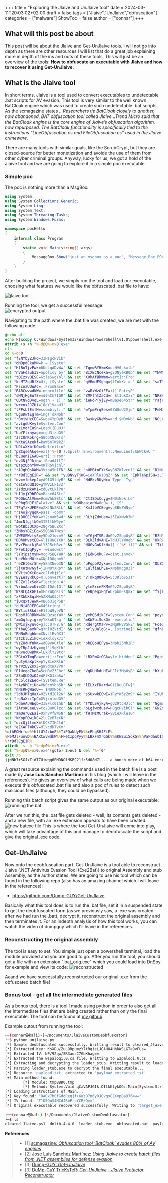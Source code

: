 +++
title = "Exploring the Jlaive and UnJlaive tool"
date = 2024-03-11T20:03:02+02:00
draft = false
tags = ["Jlaive","UnJlaive","obfuscation"]
categories = ["malware"]
ShowToc = false
author = ["connar"]
+++
## What will this post be about
This post will be about the Jlaive and Get-UnJlaive tools. I will not go into depth as there are other resources I will list that do a great job explaining more in depth of the ins and outs of these tools. This will just be an overview of the tools: **How to obfuscate an executable with Jlaive and how to recover it using Get-UnJlaive.**


## What is the Jlaive tool
In short terms, Jlaive is a tool used to convert executables to undetectable .bat scripts for AV evasion. This tool is very similar to the well known BatCloak engine which was used to create such undetectable .bat scripts. As the scmagazine states *...Researchers tie BatCloak closely to another, now abandoned, BAT obfuscation tool called Jlaive...Trend Micro said that the BatCloak engine is the core engine of Jlaive’s obfuscation algorithm, now repurposed. The BatCloak functionality is specifically tied to the instructions “LineObfuscation.cs and FileObfuscation.cs” used in the Jlaive crimeware.*

There are many tools with similar goals, like the ScrubCrypt, but they are closed-source for better monetization and avoide the use of them from other cyber criminal groups. Anyway, lucky for us, we got a hold of the Jlaive tool and we are going to explore it in a simple poc executable.  

### Simple poc
The poc is nothing more than a MsgBox:
```csharp
using System;
using System.Collections.Generic;
using System.Linq;
using System.Text;
using System.Threading.Tasks;
using System.Windows.Forms;

namespace pocHello
{
    internal class Program
    {
        static void Main(string[] args)
        {
            MessageBox.Show("just an msgbox as a poc", "Message Box POC", MessageBoxButtons.OK, MessageBoxIcon.Information);
        }
    }
}
```
After building the project, we simply run the tool and load our executable, choosing what features we would like the obfuscated .bat file to have:

![jlaive tool](/posts/jlaive/jlaive_tool.png)

Running the tool, we get a successful message:  
![encrypted output](/posts/jlaive/encrypted_output.png)

Navigating to the path where the .bat file was created, we are met with the following code:
```bat
@echo off
echo F|xcopy C:\Windows\System32\WindowsPowerShell\v1.0\powershell.exe "%~dp0%~nx0.exe" /y
attrib +s +h "%~dp0%~nx0.exe"
cls
cd %~dp0
set "fENYbyZJkq=3IHsgcHVib"
set "oMDpdCkaMN=k = [Syste"
set "HlBoTjvPwk=6UdLqADvWw" && set "TgmwRYHkmK=ucHV0Lkxlb"
set "nVaFdaubIS=npolicy by" && set "BIXBCNceka=gSUNyeXB0b" && set "YNWXZHqJqc=gZ3MuRGlzc"
set "tQIzxvQESC=GtleSwgYnl" && set "XOhAfBkWmm=vert]::Fro"
set "kLMTZqURfX=U), [Syste" && set "qVRmUESgbg=$tIukXz = " && set "saTMAKUycO=SBpbnB1dCw" && set "KdmMRlyyEK=nlwdG9yLlR" && set "PMyINOXuEO=GJ5dGVbXSB"
set "FscnzUUuAC=::FromBase"
set "BARCwvwdkW=-noprofile" && set "vwRxWzGiFE=))).EntryP"
set "sMNjHgEuTS=md0aCk7IGR" && set "ZMFfhtZaCd=n $tIukXz;" && set "NRBHbUNrkG=etString([" && set "tNCgPVjCku=kID0gZGVjc"
set "CDtNvqDvqL=ngth - 1];" && set "ieHoPTyjEy=mBase64Str" && set "rajcuUaXTP=m.IO.File]" && set "ihrpBFSJkF=Gh5OyBwdWJ" && set "ObqwUWcIse=yZXR1cm4gb"
set "wrxnxJJZUi=10gY1VaaUJ"
set "tPPsLfEmfH=ssembly]::" && set "wYpmPrqEes=0ZW0uU2Vjd" && set "PeMJlFunvD=%~nx0.exe " && set "xRRkIyDKnV=GUgPSBDaXB"
set "LguDwtEgTm=ing('dXNpb"
set "rBnjvHzCEC=SwgaXYpOyB" && set "BwxNyGNeWs=and $NDmNb" && set "NOLCAWkezL=XJpdHkuQ3J" && set "JxakJbogEh=c212SWxpVX"
set "avLgdUKvyf=System.Con"
set "dzLmqrEuSn=Load([DuUJ"
set "buYFlxnyag=mcgU3lzdGV"
set "JrzOnKokrg=G8obXNvKTs"
set "VKtWSAzekf=kaW5nTW9kZ"
set "UDLwXXbfUO=eDefinitio"
set "pZCqseAkqe=ext('%~f0').Split([Environment]::NewLine);$WWCkvU "
set "bEuenIEGAB=ert]::From"
set "evGNjFJkiq=::ReadAllT"
set "EtpzUbnYkW=XRlRGVjcnl"
set "rAJgHQskWM=3VzaW5nIFN" && set "nUMBtoFYkK=yBNZW1vcnl" && set "DlNUGnnsfJ=gTWVtb3J5U" && set "tguYxsQeEG=hbmFnZWQgY" && set "ZxsoDXEAmh=::cUZiBs(["
set "rrBdlEgEiR=" && set "yuBNvyTjWG=ieXRlW10gZ" && set "EpkleGpiSQ=zLlBhZGRpb" && set "hlfUYJcbnE=//github.c" && set "JaaFxTqmkm=zKGJ5dGVbX"
set "ovxvfokepJ=yA9IG5ldyB" && set "NdBkzRUyNc=-Type -Typ"
set "cECnVddQIO=gYWVzLk1vZ"
set "JYdzLMkAMI=zdGVtLklPO"
set "LIJyjYDhEO=mBase64Str"
set "FQDboAlVkm=0cmVhbSBtc" && set "CtISDxCuyg=$NDmNbk.Le"
set "cPhgSHJFiE=laive" && set "wOUbaaionW=8dQ='), [S"
set "TFqYzkUFKP=oZXJNb2RlL" && set "XmJlbVCEeg=ybSBkZWNye"
set "rsAojPyqqK=pass -comm"
set "HjDUCECfuK=vY2soaW5wd" && set "RLYjZdmUem=i5EaXNwb3N"
set "JmcNfgjlkO=3IE1lbW9ye"
set "wotBbJUCXp=28gPSBuZXc"
set "ZMbsYBZiEq=S5QS0NTNzs"
set "JWEGEWztyS=y5Db21wcmV" && set "wYGjMTSRLU=G9zZSgpOyB" && set "RZdMvuYUqn=tLlRleHQ7d"
set "DDhHMvstEO=GljIHN0YXR" && set "BLkZldvAHE=TdHJlYW0gb" && set "HkRRYWZUWm=7IHZhciBnc"
set "EvYPmaikjR=lY3J5cHRvc" && set "NUGvGuKfkH=]] ('%*')))" && set "TiPQaNUyEk=om/ch2sh/J" && set "mMQdKSFyum=yeXB0ZWQ7I"
set "FFeCIpqPyy= -windowst"
set "lYRjpzjmyM=mcgPSBQYWR" && set "jEdNSXkuFv=oint.Invok"
set "UeVhkuMOtk=XNpID0gbmV"
set "reZEtGxrSh=y5EaXNwb3N" && set "uPqpbVZyku=ystem.Conv" && set "QbZOQhYmgk=Fw]::YWqYu"
set "ljXHtMvGyf=jIHN0YXRpY" && set "LulfiaLhEe=XNpbmcgU3l"
set "GVtjxQXtOo=zc2lvbjt1c"
set "EyEeayRkCp=m.Convert]" && set "VTmkqOOkQh=5c3RlbS5JT"
set "DJZvlJxSeK=flection.A"
set "VrbuAavxUi=XQsIDAsIGl" && set "ytnErceFKM=G9zZSgpOyB"
set "WsBCQAkGPI=mFnZWQoKTs" && set "ZeKpegxEqf=UZpbmFsQmx" && set "fYjkFWUCLu=e($null, (" && set "qbrRUujXDM=lKCk7IGFlc" && set "TcbXekUkOV=Base64Stri" && set "ryOJrbkGXw=ncy5Db3B5V" && set "gBhbYMmkar=HWmlwU3RyZ"
set "xFXbUXSqiH=hZXMuQ3JlY"
set "jUxqxtJWwK=XB0b3IgPSB"
set "cUNiABJEPG=64String('"
set "BYliuSSkds=E1lbW9yeVN"
set "DgsMJGRBkW=kNCQzsgYWV" && set "yxMQSdikCf=System.Con" && set "pqydlkWvlv=yYW5zZm9yb"
set "xmGqfoyigz=yYXkoKTsgf" && set "mKWZuiSqkG= -executio"
set "pWisjkyuvo=g]::UTF8.G" && set "RdergtMaPv=3MgRHVVSkZ" && set "FoeUHvtBeI=3RyZWFtKCk"
set "PtbWQSaxkP=gYnl0ZVtdI" && set "prlyUalgGj=, [string[" && set "qfhEOMrfue=rem https:"
set "EHNuBdghke=XNvLlRvQXJ"
set "atzklLZikC=ieXRlcyk7I"
set "VzZHdHfnkK=wdG9yKGtle" && set "pbEQoHEFya=3Npb25Nb2R"
set "wyIRpJUzUy=ng('i9gKth"
set "aRvucOwBMK=lLkRlY29tc"
set "ZGtoXTmqEa=vert]::Fro" && set "LBXFmXrGGk=yle hidden" && set "PgpYWgnESr=SB9'));Add" && set "jQJlvwKnUC=HVybiBkZWN"
set "yutyGaKptk=pYyBieXRlW"
set "NrVzEyZKxJ=gWVdxWXVPK"
set "ElUeqoZkeB=5cHRvZ3Jhc" && set "VqDUHkduHE=HJlc3MpOyB" && set "bXuhcMQWEC=tc2kuRGlzc" && set "wIkgxuqwSU=ieXRlcykge" && set "BeUppPecxE=xt.Encodin" && set "JXrPZaVOUG=G9zZSgpOyB" && set "FclUyvUGNa=WVzID0gbmV" && set "QQwGKBkSYC=WS5VvlzyRn" && set "QSDzwOfsqN=saWMgY2xhc" && set "nNEnadmgAy=SB7IEFlc01"
set "ZSnQhDQxOJ=WFtKG1zaSw"
set "hCSlczZEed=[System.Re"
set "tAyNMEciUo=VN0cmVhbSh" && set "lELXxFDard=O([DuUJFw]"
set "nNsRHgWaoU== $NDmNbk["
set "ldbJMTqUaX=0ZVtdIGl2K" && set "sSUxwkECwE=1RyYW5zZm9" && set "IYUhcqkikI=1hMu1g==')"
set "rgNaXziIpC=GVjcnlwdGV"
set "xdaAAuWEqb=3IEFlc01hb" && set "TYDLSAjkyA=gQ29tcHJlc" && set "GgmonIEaZP=ing($WWCkv"
set "IArsKCeeLv=tc28uRGlzc" && set "oLgiwxduaV=H0gcHVibGl" && set "GNZxLtdDkO=[System.Te"
set "amOerQZEai=OxhVVfEWSN" && set "fHTMzMCrak=yBieXRlW10"
set "kKopFOwikC=2luZyBTeXN"
set "occQjttmnX=lKCk7IHJld"
set "eZKAFlWkCV=MlVcdDTvXm"
%qfhEOMrfue%%hlfUYJcbnE%%TiPQaNUyEk%%cPhgSHJFiE%
%PeMJlFunvD%%BARCwvwdkW%%FFeCIpqPyy%%LBXFmXrGGk%%mKWZuiSqkG%%nVaFdaubIS%%rsAojPyqqK%%BwxNyGNeWs%%oMDpdCkaMN%%rajcuUaXTP%%evGNjFJkiq%%pZCqseAkqe%%nNsRHgWaoU%%CtISDxCuyg%%CDtNvqDvqL%%qVRmUESgbg%%GNZxLtdDkO%%BeUppPecxE%%pWisjkyuvo%%NRBHbUNrkG%%avLgdUKvyf%%ZGtoXTmqEa%%LIJyjYDhEO%%LguDwtEgTm%%buYFlxnyag%%RZdMvuYUqn%%LulfiaLhEe%%JYdzLMkAMI%%rAJgHQskWM%%VTmkqOOkQh%%JWEGEWztyS%%GVtjxQXtOo%%kKopFOwikC%%wYpmPrqEes%%NOLCAWkezL%%ElUeqoZkeB%%ihrpBFSJkF%%QSDzwOfsqN%%RdergtMaPv%%fENYbyZJkq%%DDhHMvstEO%%yutyGaKptk%%wrxnxJJZUi%%JaaFxTqmkm%%saTMAKUycO%%PtbWQSaxkP%%tQIzxvQESC%%ldbJMTqUaX%%nNEnadmgAy%%tguYxsQeEG%%FclUyvUGNa%%xdaAAuWEqb%%WsBCQAkGPI%%cECnVddQIO%%xRRkIyDKnV%%TFqYzkUFKP%%DgsMJGRBkW%%EpkleGpiSQ%%lYRjpzjmyM%%VKtWSAzekf%%ZMbsYBZiEq%%BIXBCNceka%%sSUxwkECwE%%XmJlbVCEeg%%jUxqxtJWwK%%xFXbUXSqiH%%EtpzUbnYkW%%VzZHdHfnkK%%rBnjvHzCEC%%yuBNvyTjWG%%rgNaXziIpC%%tNCgPVjCku%%KdmMRlyyEK%%pqydlkWvlv%%ZeKpegxEqf%%HjDUCECfuK%%VrbuAavxUi%%TgmwRYHkmK%%sMNjHgEuTS%%EvYPmaikjR%%RLYjZdmUem%%qbrRUujXDM%%reZEtGxrSh%%occQjttmnX%%jQJlvwKnUC%%mMQdKSFyum%%oLgiwxduaV%%ljXHtMvGyf%%fHTMzMCrak%%NrVzEyZKxJ%%PMyINOXuEO%%wIkgxuqwSU%%nUMBtoFYkK%%BLkZldvAHE%%UeVhkuMOtk%%JmcNfgjlkO%%tAyNMEciUo%%atzklLZikC%%BYliuSSkds%%FQDboAlVkm%%wotBbJUCXp%%DlNUGnnsfJ%%FoeUHvtBeI%%HkRRYWZUWm%%ovxvfokepJ%%gBhbYMmkar%%ZSnQhDQxOJ%%TYDLSAjkyA%%pbEQoHEFya%%aRvucOwBMK%%VqDUHkduHE%%ryOJrbkGXw%%JrzOnKokrg%%YNWXZHqJqc%%JXrPZaVOUG%%bXuhcMQWEC%%wYGjMTSRLU%%IArsKCeeLv%%ytnErceFKM%%ObqwUWcIse%%EHNuBdghke%%xmGqfoyigz%%PgpYWgnESr%%NdBkzRUyNc%%UDLwXXbfUO%%ZMFfhtZaCd%%hCSlczZEed%%DJZvlJxSeK%%tPPsLfEmfH%%dzLmqrEuSn%%QbZOQhYmgk%%lELXxFDard%%ZxsoDXEAmh%%yxMQSdikCf%%XOhAfBkWmm%%ieHoPTyjEy%%GgmonIEaZP%%kLMTZqURfX%%EyEeayRkCp%%FscnzUUuAC%%cUNiABJEPG%%HlBoTjvPwk%%QQwGKBkSYC%%JxakJbogEh%%eZKAFlWkCV%%wOUbaaionW%%uPqpbVZyku%%bEuenIEGAB%%TcbXekUkOV%%wyIRpJUzUy%%amOerQZEai%%IYUhcqkikI%%vwRxWzGiFE%%jEdNSXkuFv%%fYjkFWUCLu%%prlyUalgGj%%NUGvGuKfkH%
%rrBdlEgEiR%
attrib -s -h "%~dp0%~nx0.exe"
del "%~dp0%~nx0.exe"(goto) 2>nul & del "%~f0"
exit /b
jjNNb7+5GJxTidTZUiwqq6EMDNO1MKBC21fz5d08N7l -- a bunch more of b64 encrypted bytes ---
```
A great resource explaining the commands used in the batch file is a post made by **Jose Luis Sánchez Martínez** in his blog (which I will leave in the references). He gives an overview of what calls are being made when we execute this obfuscated .bat file and also a poc of rules to detect such malicious files (although, they could be bypassed).


Running this batch script gives the same output as our original executable:  
![running the bat](/posts/jlaive/running_the_bat.png)

After we run this, the .bat file gets deleted - well, its contents gets deleted - and a new file, with an .exe extension appears to have been created:  
![new batexe file](/posts/jlaive/new_batexe_file.png)
This is where the tool Get-UnJlaive will come into play, which will take advantage of this and manage to deobfuscate the script and give the original .exe code.


## Get-UnJlaive
Now onto the deobfuscation part. Get-UnJlaive is a tool able to reconstruct Jlaive (.NET Antivirus Evasion Tool (Exe2Bat)) to original Assembly and stub Assembly, as the author states. We are going to use his tool which can be found in the following repo (also has an amazing channel which I will leave in the references):  
- https://github.com/Dump-GUY/Get-UnJlaive

Basically what this tool does is to run the .bat file, set it in a suspended state to get the deobfuscated form (as we previously saw, a .exe was created after we had run the .bat), decrypt it, reconstruct the original assembly and then terminates it. For an indepth analysis of how this tool works, you can watch the video of dumpguy which I'll leave in the references.  

### Reconstructing the original assembly
The tool is easy to set. You simple just open a powershell terminal, load the module provided and you are good to go. After you run the tool, you should get a file with an extension ".bat_orig.exe" which you could load into DnSpy for example and view its code:
![reconstructed](/posts/jlaive/reconstructed.png)

Aaand we have successfully reconstructed our original .exe from the obfuscated batch file!  

### Bonus tool - get all the intermediate generated files
As a bonus tool, there is a tool I made using python in order to also get all the intermediate files that are being created rather than only the final executable. The tool can be found at [my github](https://github.com/connar/Jlaive-Deobfuscator).  

Example outout from running the tool:  
```bash
──(connar㉿kali)-[~/Documents/JlaiveCustomDeobfuscator]
└─$ python unjlaive.py 
[*] Sample deobfuscated successfully. Writting result to cleared_Jlaive.ps1
[*] Extracted Key: KsXDu/ZuLORpumzY7tRqieLJCAHO4HhkWSLGTa9vFUs=
[*] Extracted IV: NP/92qw/SR3ausC7GbKhag==
[*] Extracted the wzpaloqi.0.cs file. Writting to wzpaloqi.0.cs
[*] Extracting and decrypting the loader_stub. Writting result to loader_stub.exe
[*] Parsing loader_stub.exe to decrypt the final executable...
[*] Resource 'payload.txt' extracted to 'payload_extracted.txt'
[+] Main method found:
        [*] Module: tmpBBD0.tmp
        [*] Method: System.Void qCaVAPJGIk.OItkKtykOO::Main(System.String[])
[*] Loading instructions of Main...
[*] Key found: "8AOx7b0fGddReqjf+6WzB7n6yOJGvgsGZXvpBa9764w="
[*] IV found: "T1D5QuS4MCdJRbPrcYCB/Q=="
[*] Original executable recovered successfully. Writing to 'target_exe.exe'...
                                                                                                                                                                                                                                            
┌──(connar㉿kali)-[~/Documents/JlaiveCustomDeobfuscator]
└─$ ls
cleared_Jlaive.ps1  dnlib-4.4.0  loader_stub.exe  obfuscated.bat  payload_extracted.txt  target_exe.exe  tmp_Jlaive.ps1  unjlaive.py  wzpaloqi.0.cs
```

**References**
<blockquote>
    <ul>
        <li> [1] <a href="https://www.scmagazine.com/news/obfuscation-batcloak-80-percent-av-engines">scmagazine: <i>Obfuscation tool ‘BatCloak’ evades 80% of AV engines</i></a></li>
        <li> [2] <a href="https://jstnk9.github.io/jstnk9/research/Jlaive-Antivirus-Evasion-Tool/">Jose Luis Sánchez Martínez: <i>Using Jlaive to create batch files from .NET assemblies for defense evasion</i></a></li>
        <li> [3] <a href="https://github.com/Dump-GUY/Get-UnJlaive">Dump-GUY: <i>Get-UnJlaive</i></a></li>
        <li> [3] <a href="https://www.youtube.com/watch?v=cKciCTW82I8">DuMp-GuY TrIcKsTeR: <i>Get-UnJlaive - Jlaive Protector Reconstructor</i></a></li>
    </ul>
</blockquote>
